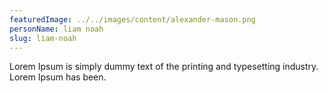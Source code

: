 ```yaml
---
featuredImage: ../../images/content/alexander-mason.png
personName: liam noah
slug: liam-noah
---
```


Lorem Ipsum is simply dummy text of the printing and typesetting industry. Lorem Ipsum has been.